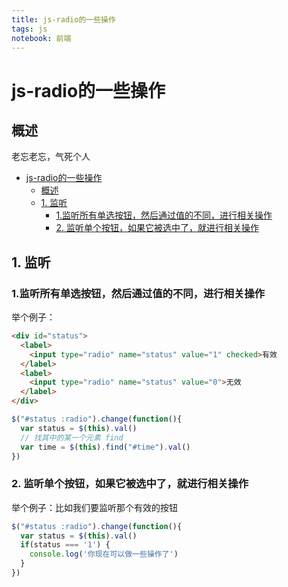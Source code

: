 ```yaml
---
title: js-radio的一些操作
tags: js
notebook: 前端
---
```

# js-radio的一些操作
## 概述
老忘老忘，气死个人
<!-- TOC -->

- [js-radio的一些操作](#js-radio的一些操作)
  - [概述](#概述)
  - [1. 监听](#1-监听)
    - [1.监听所有单选按钮，然后通过值的不同，进行相关操作](#1监听所有单选按钮然后通过值的不同进行相关操作)
    - [2. 监听单个按钮，如果它被选中了，就进行相关操作](#2-监听单个按钮如果它被选中了就进行相关操作)

<!-- /TOC -->
## 1. 监听

### 1.监听所有单选按钮，然后通过值的不同，进行相关操作
举个例子：

``` html
<div id="status">
  <label>
    <input type="radio" name="status" value="1" checked>有效
  </label>
  <label>
    <input type="radio" name="status" value="0">无效
  </label>
</div>
```
``` javascript
$("#status :radio").change(function(){
  var status = $(this).val()
  // 找其中的某一个元素 find
  var time = $(this).find("#time").val()
})
```

### 2. 监听单个按钮，如果它被选中了，就进行相关操作
举个例子：比如我们要监听那个有效的按钮

``` javascript
$("#status :radio").change(function(){
  var status = $(this).val()
  if(status === '1') {
    console.log('你现在可以做一些操作了')
  }
})



